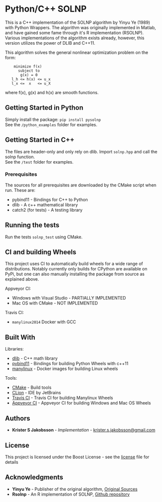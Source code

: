 # Python/C++ SOLNP

This is a C++ implementation of the SOLNP algorithm by Yinyu Ye (1989) with Python Wrappers.
The algorithm was originally implemented in Matlab, and have gained some fame through it's R implementation (RSOLNP).
Various implementations of the algorithm exists already, however, this version utilizes the power of DLIB and C++11.

This algorithm solves the general nonlinear optimization problem on the form:
```
    minimize f(x)
      subject to
       g(x) = 0
   l_h <= h(x) <= u_x
   l_x <=  x   <= u_X
```
where f(x), g(x) and h(x) are smooth functions.

## Getting Started in Python

Simply install the package:
`pip install pysolnp`
<br>
See the `/python_examples` folder for examples.

## Getting Started in C++

The files are header-only and only rely on dlib.
Import `solnp.hpp` and call the solnp function.
<br>
See the `/test` folder for examples.

### Prerequisites

The sources for all prerequisites are downloaded by the CMake script when run.
These are:
- pybind11 - Bindings for C++ to Python
- dlib - A c++ mathematical library
- catch2 (for tests) - A testing library

## Running the tests

Run the tests `solnp_test` using CMake.

## CI and building Wheels

This project uses CI to automatically build wheels for a wide range of distributions.
Notably currently only builds for CPython are available on PyPi, but one can also manually installing the package from source as explained above.

Appveyor CI:
  - Windows with Visual Studio - PARTIALLY IMPLEMENTED
  - Mac OS with CMake - NOT IMPLEMENTED
  
Travis CI:
  - `manylinux2014` Docker with GCC

## Built With

Libraries:
* [dlib](http://dlib.net/) - C++ math library
* [pybind11](https://github.com/pybind/pybind11) - Bindings for building Python Wheels with c++11
* [manylinux](https://github.com/pypa/manylinux) - Docker images for building Linux wheels

Tools:
* [CMake](https://cmake.org/runningcmake/) - Build tools
* [CLion](https://www.jetbrains.com/clion/) - IDE by JetBrains
* [Travis CI](https://travis-ci.org/) - Travis CI for building Manylinux Wheels
* [Appveyor CI](https://www.appveyor.com/) - Appveyor CI for building Windows and Mac OS Wheels

## Authors

* **Krister S Jakobsson** - *Implementation* - krister.s.jakobsson@gmail.com

## License

This project is licensed under the Boost License - see the [license](LICENSE.md) file for details

## Acknowledgments

* **Yinyu Ye** -  Publisher of the original algorithm,
[Original Sources](https://web.stanford.edu/~yyye/matlab/)
* **Rsolnp** - An R implementation of SOLNP, 
[Github repository](https://github.com/cran/Rsolnp)
